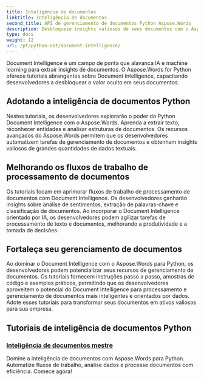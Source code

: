 ```yaml
---
title: Inteligência de documentos
linktitle: Inteligência de documentos
second_title: API de gerenciamento de documentos Python Aspose.Words
description: Desbloqueie insights valiosos de seus documentos com o Aspose.Words for Python's Document Intelligence. Automatize análises, extração de texto e classificação.
type: docs
weight: 12
url: /pt/python-net/document-intelligence/
---
```


Document Intelligence é um campo de ponta que alavanca IA e machine learning para extrair insights de documentos. O Aspose.Words for Python oferece tutoriais abrangentes sobre Document Intelligence, capacitando desenvolvedores a desbloquear o valor oculto em seus documentos.

## Adotando a inteligência de documentos Python

Nestes tutoriais, os desenvolvedores explorarão o poder do Python Document Intelligence com o Aspose.Words. Aprenda a extrair texto, reconhecer entidades e analisar estruturas de documentos. Os recursos avançados do Aspose.Words permitem que os desenvolvedores automatizem tarefas de gerenciamento de documentos e obtenham insights valiosos de grandes quantidades de dados textuais.

## Melhorando os fluxos de trabalho de processamento de documentos

Os tutoriais focam em aprimorar fluxos de trabalho de processamento de documentos com Document Intelligence. Os desenvolvedores ganharão insights sobre análise de sentimentos, extração de palavras-chave e classificação de documentos. Ao incorporar o Document Intelligence orientado por IA, os desenvolvedores podem agilizar tarefas de processamento de texto e documentos, melhorando a produtividade e a tomada de decisões.

## Fortaleça seu gerenciamento de documentos

Ao dominar o Document Intelligence com o Aspose.Words para Python, os desenvolvedores podem potencializar seus recursos de gerenciamento de documentos. Os tutoriais fornecem instruções passo a passo, amostras de código e exemplos práticos, permitindo que os desenvolvedores aproveitem o potencial do Document Intelligence para processamento e gerenciamento de documentos mais inteligentes e orientados por dados. Adote esses tutoriais para transformar seus documentos em ativos valiosos para sua empresa.

## Tutoriais de inteligência de documentos Python
### [Inteligência de documentos mestre](./master-document-intelligence/)
Domine a inteligência de documentos com Aspose.Words para Python. Automatize fluxos de trabalho, analise dados e processe documentos com eficiência. Comece agora!